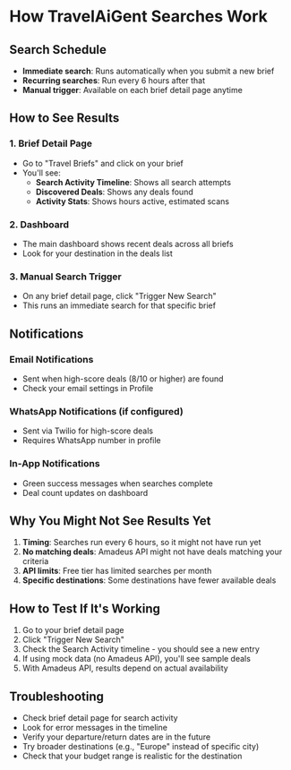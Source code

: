 # How TravelAiGent Searches Work

## Search Schedule
- **Immediate search**: Runs automatically when you submit a new brief
- **Recurring searches**: Run every 6 hours after that
- **Manual trigger**: Available on each brief detail page anytime

## How to See Results

### 1. Brief Detail Page
- Go to "Travel Briefs" and click on your brief
- You'll see:
  - **Search Activity Timeline**: Shows all search attempts
  - **Discovered Deals**: Shows any deals found
  - **Activity Stats**: Shows hours active, estimated scans

### 2. Dashboard
- The main dashboard shows recent deals across all briefs
- Look for your destination in the deals list

### 3. Manual Search Trigger
- On any brief detail page, click "Trigger New Search"
- This runs an immediate search for that specific brief

## Notifications

### Email Notifications
- Sent when high-score deals (8/10 or higher) are found
- Check your email settings in Profile

### WhatsApp Notifications (if configured)
- Sent via Twilio for high-score deals
- Requires WhatsApp number in profile

### In-App Notifications
- Green success messages when searches complete
- Deal count updates on dashboard

## Why You Might Not See Results Yet

1. **Timing**: Searches run every 6 hours, so it might not have run yet
2. **No matching deals**: Amadeus API might not have deals matching your criteria
3. **API limits**: Free tier has limited searches per month
4. **Specific destinations**: Some destinations have fewer available deals

## How to Test If It's Working

1. Go to your brief detail page
2. Click "Trigger New Search" 
3. Check the Search Activity timeline - you should see a new entry
4. If using mock data (no Amadeus API), you'll see sample deals
5. With Amadeus API, results depend on actual availability

## Troubleshooting

- Check brief detail page for search activity
- Look for error messages in the timeline
- Verify your departure/return dates are in the future
- Try broader destinations (e.g., "Europe" instead of specific city)
- Check that your budget range is realistic for the destination